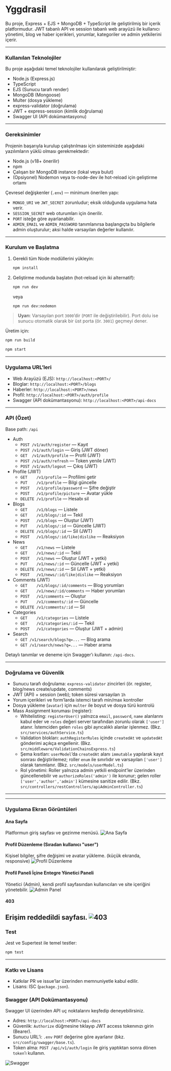 # Yggdrasil

Bu proje, Express + EJS + MongoDB + TypeScript ile geliştirilmiş bir içerik platformudur. JWT tabanlı API ve session tabanlı web arayüzü ile kullanıcı yönetimi, blog ve haber içerikleri, yorumlar, kategoriler ve admin yetkilerini içerir.

---

### Kullanılan Teknolojiler

Bu proje aşağıdaki temel teknolojiler kullanılarak geliştirilmiştir:

- Node.js (Express.js)
- TypeScript
- EJS (Sunucu tarafı render)
- MongoDB (Mongoose)
- Multer (dosya yükleme)
- express-validator (doğrulama)
- JWT + express-session (kimlik doğrulama)
- Swagger UI (API dokümantasyonu)

---

### Gereksinimler

Projenin başarıyla kurulup çalıştırılması için sisteminizde aşağıdaki yazılımların yüklü olması gerekmektedir:

- Node.js (v18+ önerilir)
- npm
- Çalışan bir MongoDB instance (lokal veya bulut)
- (Opsiyonel) Nodemon veya ts-node-dev ile hot-reload için geliştirme ortamı

Çevresel değişkenler (`.env`) — minimum önerilen yapı:

- `MONGO_URI` ve `JWT_SECRET` zorunludur; eksik olduğunda uygulama hata verir.
- `SESSION_SECRET` web oturumları için önerilir.
- `PORT` isteğe göre ayarlanabilir.
- `ADMIN_EMAIL` ve `ADMIN_PASSWORD` tanımlanırsa başlangıçta bu bilgilerle admin oluşturulur; aksi halde varsayılan değerler kullanılır.

---

### Kurulum ve Başlatma

1. Gerekli tüm Node modüllerini yükleyin:
   ```bash
   npm install
   ```
2. Geliştirme modunda başlatın (hot-reload için iki alternatif):
   ```bash
   npm run dev
   ```
   veya
   ```bash
   npm run dev:nodemon
   ```

> **Uyarı**: Varsayılan port `3000`’dir (`PORT` ile değiştirilebilir). Port dolu ise sunucu otomatik olarak bir üst porta (ör. `3001`) geçmeyi dener.

Üretim için:
```bash
npm run build
```
```bash
npm start
```

---

### Uygulama URL’leri

- Web Arayüzü (EJS): `http://localhost:<PORT>/`
- Bloglar: `http://localhost:<PORT>/blogs`
- Haberler: `http://localhost:<PORT>/news`
- Profil: `http://localhost:<PORT>/auth/profile`
- Swagger (API dokümantasyonu): `http://localhost:<PORT>/api-docs`

---

### API (Özet)

Base path: `/api`

- Auth
  - `POST /v1/auth/register` — Kayıt
  - `POST /v1/auth/login` — Giriş (JWT döner)
  - `GET  /v1/auth/profile` — Profil (JWT)
  - `POST /v1/auth/refresh` — Token yenile (JWT)
  - `POST /v1/auth/logout` — Çıkış (JWT)
- Profile (JWT)
  - `GET    /v1/profile` — Profilimi getir
  - `PUT    /v1/profile` — Bilgi güncelle
  - `POST   /v1/profile/password` — Şifre değiştir
  - `POST   /v1/profile/picture` — Avatar yükle
  - `DELETE /v1/profile` — Hesabı sil
- Blogs
  - `GET    /v1/blogs` — Listele
  - `GET    /v1/blogs/:id` — Tekil
  - `POST   /v1/blogs` — Oluştur (JWT)
  - `PUT    /v1/blogs/:id` — Güncelle (JWT)
  - `DELETE /v1/blogs/:id` — Sil (JWT)
  - `POST   /v1/blogs/:id/like|dislike` — Reaksiyon
- News
  - `GET    /v1/news` — Listele
  - `GET    /v1/news/:id` — Tekil
  - `POST   /v1/news` — Oluştur (JWT + yetki)
  - `PUT    /v1/news/:id` — Güncelle (JWT + yetki)
  - `DELETE /v1/news/:id` — Sil (JWT + yetki)
  - `POST   /v1/news/:id/like|dislike` — Reaksiyon
- Comments (JWT)
  - `GET    /v1/blogs/:id/comments` — Blog yorumları
  - `GET    /v1/news/:id/comments` — Haber yorumları
  - `POST   /v1/comments` — Oluştur
  - `PUT    /v1/comments/:id` — Güncelle
  - `DELETE /v1/comments/:id` — Sil
- Categories
  - `GET    /v1/categories` — Listele
  - `GET    /v1/categories/:id` — Tekil
  - `POST   /v1/categories` — Oluştur (JWT + admin)
- Search
  - `GET /v1/search/blogs?q=...` — Blog arama
  - `GET /v1/search/news?q=...` — Haber arama

Detaylı tanımlar ve deneme için Swagger’ı kullanın: `/api-docs`.

---

### Doğrulama ve Güvenlik

- Sunucu tarafı doğrulama: `express-validator` zincirleri (ör. register, blog/news create/update, comments)
- JWT (API) + session (web); token süresi varsayılan `1h`
- Yorum içerikleri ve form’larda istemci tarafı min/max kontroller
- Dosya yükleme (`avatar`) için `multer` ile boyut ve dosya türü kontrolü
- Mass Assignment koruması (register):
  - Whitelisting: `registerUser()` yalnızca `email`, `password`, `name` alanlarını kabul eder ve `roles` değeri server tarafından zorunlu olarak `['user']` atanır. İstemciden gelen `roles` gibi ayrıcalıklı alanlar işlenmez. (Bkz. `src/services/authService.ts`)
  - Validation blokları: `authRegisterRules` içinde `createdAt` ve `updatedAt` gönderimi açıkça engellenir. (Bkz. `src/middleware/ValidationChainsExpress.ts`)
  - Şema kısıtları: `userModel`’da `createdAt` alanı `immutable` yapılarak kayıt sonrası değiştirilemez; roller `enum` ile sınırlıdır ve varsayılan `['user']` olarak tanımlanır. (Bkz. `src/models/userModel.ts`)
  - Rol yönetimi: Roller yalnızca admin yetkili endpoint’ler üzerinden güncellenebilir ve `authorizeRoles('admin')` ile korunur; gelen roller `['user','author','admin']` kümesine sanitize edilir. (Bkz. `src/controllers/restControllers/apiAdminController.ts`)

---

---

### Uygulama Ekran Görüntüleri

#### Ana Sayfa
Platformun giriş sayfası ve gezinme menüsü.
![Ana Sayfa](./images/home.png)

#### Profil Düzenleme (Sıradan kullanıcı "user")
Kişisel bilgiler, şifre değişimi ve avatar yükleme.
(küçük ekranda, responsive)
![Profil Düzenleme](./images/profile.png)

#### Profil Paneli İçine Entegre Yönetici Paneli
Yönetici (Admin), kendi profil sayfasından kullanıcıları ve site içeriğini yönetebilir.
![Admin Panel](./images/IntegratedAdminPanel.png)

#### 403
Erişim reddedildi sayfası.
![403](./images/403.png)
---

### Test

Jest ve Supertest ile temel testler:
```bash
npm test
```

---

### Katkı ve Lisans

- Katkılar PR ve issue’lar üzerinden memnuniyetle kabul edilir.
- Lisans: ISC (`package.json`).


### Swagger (API Dokümantasyonu)
Swagger UI üzerinden API uç noktalarını keşfedip deneyebilirsiniz.
- Adres: `http://localhost:<PORT>/api-docs`
- Güvenlik: `Authorize` düğmesine tıklayıp JWT access tokenınızı girin (Bearer).
- Sunucu URL’i: `.env` `PORT` değerine göre ayarlanır (bkz. `src/config/swagger/base.ts`).
- Token alma: `POST /api/v1/auth/login` ile giriş yaptıktan sonra dönen `token`’ı kullanın.

![Swagger](./images/swagger.png)
